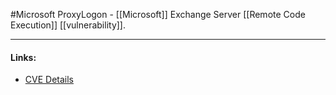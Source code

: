 #Microsoft 
ProxyLogon - [[Microsoft]] Exchange Server [[Remote Code Execution]] [[vulnerability]].

---
#### Links:
- [CVE Details](https://www.cvedetails.com/cve/CVE-2021-3157/)
